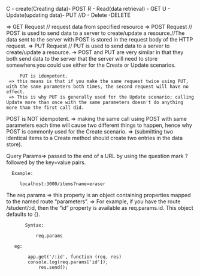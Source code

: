 C - create(Creating data)- POST
R - Read(data retrieval) - GET
U - Update(updating data)- PUT
//D - Delete  -DELETE

=> GET Request // request data from specified resource
=> POST Request // POST is used to send data to a server to create/update a resource.//The data sent to the server with POST is stored in the request body of the HTTP request.
=> PUT Request //  PUT is used to send data to a server to create/update a resource.
    -> POST and PUT are very similar in that they both send data to the server that the server will need to store somewhere.you could use either for the Create or Update scenarios.

         PUT is idempotent.
     => this means is that if you make the same request twice using PUT, with the same parameters both times, the second request will have no effect.
     => This is why PUT is generally used for the Update scenario; calling Update more than once with the same parameters doesn't do anything more than the first call did.
 POST is NOT idempotent.
     =>  making the same call using POST with same parameters each time will cause two different things to happen, hence why POST is commonly used for the Create scenario.
     => (submitting two identical items to a Create method should create two entries in the data store). 

Query Params=> passed to the end of a URL by using the question mark ? followed by the key=value pairs.

      Example:

         localhost:3000/items?name=eraser

The req.params 
       => this property is an object containing properties mapped to the named route “parameters”. 
       => For example, if you have the route /student/:id, then the “id” property is available as req.params.id. This object defaults to {}.

           Syntax:

               req.params
 
       eg:

            app.get('/:id', function (req, res) 
            console.log(req.params['id']);
                res.send();


